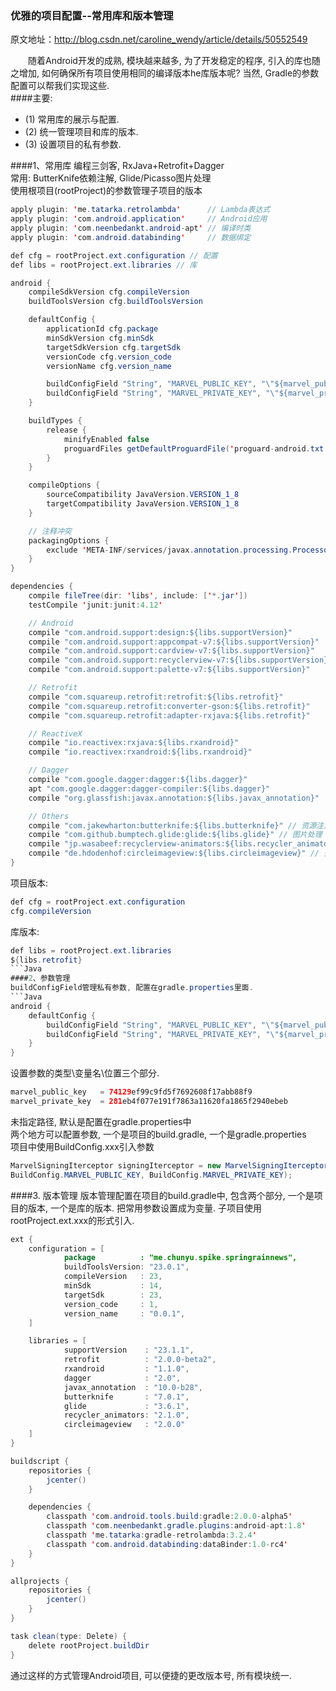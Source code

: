 ### 优雅的项目配置--常用库和版本管理

原文地址：http://blog.csdn.net/caroline_wendy/article/details/50552549

　　随着Android开发的成熟, 模块越来越多, 为了开发稳定的程序, 引入的库也随之增加, 如何确保所有项目使用相同的编译版本he库版本呢?
当然, Gradle的参数配置可以帮我们实现这些.<br/>
####主要:
* (1) 常用库的展示与配置.
* (2) 统一管理项目和库的版本.
* (3) 设置项目的私有参数.

####1、常用库
编程三剑客, RxJava+Retrofit+Dagger<br/>
常用: ButterKnife依赖注解, Glide/Picasso图片处理<br/>
使用根项目(rootProject)的参数管理子项目的版本<br/>
```Java
apply plugin: 'me.tatarka.retrolambda'      // Lambda表达式
apply plugin: 'com.android.application'     // Android应用
apply plugin: 'com.neenbedankt.android-apt' // 编译时类
apply plugin: 'com.android.databinding'     // 数据绑定

def cfg = rootProject.ext.configuration // 配置
def libs = rootProject.ext.libraries // 库

android {
    compileSdkVersion cfg.compileVersion
    buildToolsVersion cfg.buildToolsVersion

    defaultConfig {
        applicationId cfg.package
        minSdkVersion cfg.minSdk
        targetSdkVersion cfg.targetSdk
        versionCode cfg.version_code
        versionName cfg.version_name

        buildConfigField "String", "MARVEL_PUBLIC_KEY", "\"${marvel_public_key}\""
        buildConfigField "String", "MARVEL_PRIVATE_KEY", "\"${marvel_private_key}\""
    }

    buildTypes {
        release {
            minifyEnabled false
            proguardFiles getDefaultProguardFile('proguard-android.txt'), 'proguard-rules.pro'
        }
    }

    compileOptions {
        sourceCompatibility JavaVersion.VERSION_1_8
        targetCompatibility JavaVersion.VERSION_1_8
    }

    // 注释冲突
    packagingOptions {
        exclude 'META-INF/services/javax.annotation.processing.Processor'
    }
}

dependencies {
    compile fileTree(dir: 'libs', include: ['*.jar'])
    testCompile 'junit:junit:4.12'

    // Android
    compile "com.android.support:design:${libs.supportVersion}"
    compile "com.android.support:appcompat-v7:${libs.supportVersion}"
    compile "com.android.support:cardview-v7:${libs.supportVersion}"
    compile "com.android.support:recyclerview-v7:${libs.supportVersion}"
    compile "com.android.support:palette-v7:${libs.supportVersion}"

    // Retrofit
    compile "com.squareup.retrofit:retrofit:${libs.retrofit}"
    compile "com.squareup.retrofit:converter-gson:${libs.retrofit}"
    compile "com.squareup.retrofit:adapter-rxjava:${libs.retrofit}"

    // ReactiveX
    compile "io.reactivex:rxjava:${libs.rxandroid}"
    compile "io.reactivex:rxandroid:${libs.rxandroid}"

    // Dagger
    compile "com.google.dagger:dagger:${libs.dagger}"
    apt "com.google.dagger:dagger-compiler:${libs.dagger}"
    compile "org.glassfish:javax.annotation:${libs.javax_annotation}"

    // Others
    compile "com.jakewharton:butterknife:${libs.butterknife}" // 资源注入
    compile "com.github.bumptech.glide:glide:${libs.glide}" // 图片处理
    compile "jp.wasabeef:recyclerview-animators:${libs.recycler_animators}" // Recycler动画
    compile "de.hdodenhof:circleimageview:${libs.circleimageview}" // 头像视图
}
```
项目版本:
```Java
def cfg = rootProject.ext.configuration
cfg.compileVersion
```
库版本:
```Java
def libs = rootProject.ext.libraries
${libs.retrofit}
```Java
####2、参数管理
buildConfigField管理私有参数, 配置在gradle.properties里面.
```Java
android {
    defaultConfig {
        buildConfigField "String", "MARVEL_PUBLIC_KEY", "\"${marvel_public_key}\""
        buildConfigField "String", "MARVEL_PRIVATE_KEY", "\"${marvel_private_key}\""
    }
}
```
设置参数的类型\变量名\位置三个部分.
```Java
marvel_public_key   = 74129ef99c9fd5f7692608f17abb88f9
marvel_private_key  = 281eb4f077e191f7863a11620fa1865f2940ebeb
```
未指定路径, 默认是配置在gradle.properties中<br/>
两个地方可以配置参数, 一个是项目的build.gradle, 一个是gradle.properties<br/>
项目中使用BuildConfig.xxx引入参数<br/>
```Java
MarvelSigningIterceptor signingIterceptor = new MarvelSigningIterceptor(
BuildConfig.MARVEL_PUBLIC_KEY, BuildConfig.MARVEL_PRIVATE_KEY);
```
####3. 版本管理
版本管理配置在项目的build.gradle中, 包含两个部分, 一个是项目的版本, 一个是库的版本. 把常用参数设置成为变量. 子项目使用rootProject.ext.xxx的形式引入.
```Java
ext {
    configuration = [
            package          : "me.chunyu.spike.springrainnews",
            buildToolsVersion: "23.0.1",
            compileVersion   : 23,
            minSdk           : 14,
            targetSdk        : 23,
            version_code     : 1,
            version_name     : "0.0.1",
    ]

    libraries = [
            supportVersion    : "23.1.1",
            retrofit          : "2.0.0-beta2",
            rxandroid         : "1.1.0",
            dagger            : "2.0",
            javax_annotation  : "10.0-b28",
            butterknife       : "7.0.1",
            glide             : "3.6.1",
            recycler_animators: "2.1.0",
            circleimageview   : "2.0.0"
    ]
}

buildscript {
    repositories {
        jcenter()
    }

    dependencies {
        classpath 'com.android.tools.build:gradle:2.0.0-alpha5'
        classpath 'com.neenbedankt.gradle.plugins:android-apt:1.8'
        classpath 'me.tatarka:gradle-retrolambda:3.2.4'
        classpath 'com.android.databinding:dataBinder:1.0-rc4'
    }
}

allprojects {
    repositories {
        jcenter()
    }
}

task clean(type: Delete) {
    delete rootProject.buildDir
}
```
通过这样的方式管理Android项目, 可以便捷的更改版本号, 所有模块统一.
